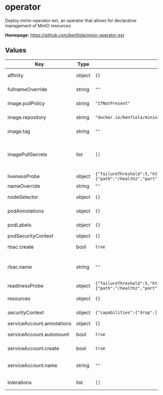 # operator

Deploy minio-operator-ext, an operator that allows for declarative management of MinIO resources

**Homepage:** <https://github.com/benfiola/minio-operator-ext>

## Values

| Key | Type | Default | Description |
|-----|------|---------|-------------|
| affinity | object | `{}` | Specify which node's affinities operator workloads will prefer |
| fullnameOverride | string | `""` | Override the fully qualified name of resources created by this chart |
| image.pullPolicy | string | `"IfNotPresent"` | Define the pull policy for workloads using this image |
| image.repository | string | `"docker.io/benfiola/minio-operator-ext"` | Specify the repository to pull the image from |
| image.tag | string | `""` | Define the image tag to use If unset, uses the chart's app version. |
| imagePullSecrets | list | `[]` | Specify (if necessary) secrets required to pull the image.  More info: https://kubernetes.io/docs/tasks/configure-pod-container/pull-image-private-registry/ |
| livenessProbe | object | `{"failureThreshold":5,"httpGet":{"path":"/healthz","port":8888},"initialDelaySeconds":10,"periodSeconds":10,"successThreshold":1,"timeoutSeconds":5}` | Define the operator pod's liveness probe |
| nameOverride | string | `""` | Override the chart name |
| nodeSelector | object | `{}` | Specify which node operator workloads should be scheduled to |
| podAnnotations | object | `{}` | Sets annotations for all pods created by this chart. |
| podLabels | object | `{}` | Sets labels to set for all pods created by this chart. |
| podSecurityContext | object | `{}` | Sets the operator pod's security context |
| rbac.create | bool | `true` | Specifies whether a ClusterRole and ClusterRoleBinding should be created |
| rbac.name | string | `""` | The name of the ClusterRole and ClusterRoleBinding to create. If not set and create is true, a name is generated using the fullname template |
| readinessProbe | object | `{"failureThreshold":5,"httpGet":{"path":"/healthz","port":8888},"initialDelaySeconds":10,"periodSeconds":10,"successThreshold":1,"timeoutSeconds":5}` | Define the operator pod's readiness probe |
| resources | object | `{}` | Sets the operator pod's resource requests and limits |
| securityContext | object | `{"capabilities":{"drop":["ALL"]},"readOnlyRootFilesystem":true,"runAsNonRoot":true,"runAsUser":65534}` | Sets the operator deployment's security context |
| serviceAccount.annotations | object | `{}` | Annotations to add to the service account |
| serviceAccount.automount | bool | `true` | Automatically mount a ServiceAccount's API credentials? |
| serviceAccount.create | bool | `true` | Specifies whether a service account should be created |
| serviceAccount.name | string | `""` | The name of the service account to use. If not set and create is true, a name is generated using the fullname template |
| tolerations | list | `[]` | Specify which node's taints operator workloads will tolerate |
